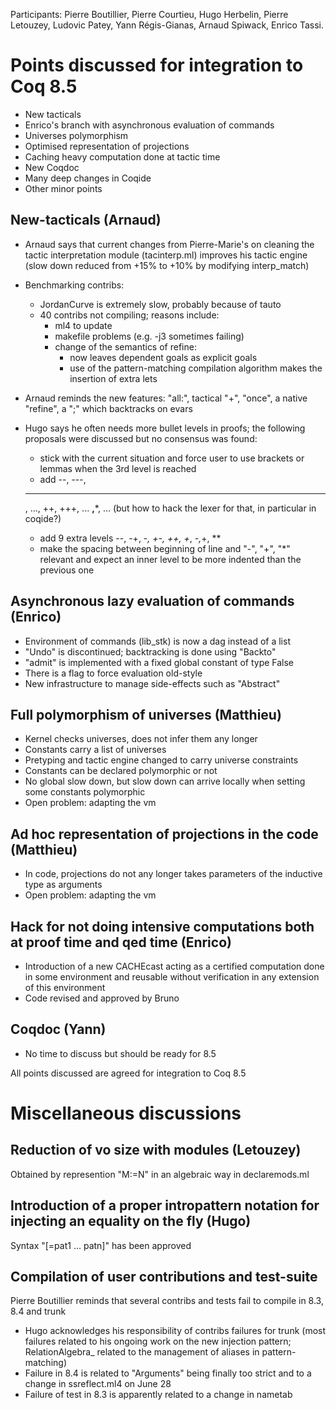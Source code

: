 Participants: Pierre Boutillier, Pierre Courtieu, Hugo Herbelin, Pierre Letouzey, Ludovic Patey, Yann Régis-Gianas, Arnaud Spiwack, Enrico Tassi.

Points discussed for integration to Coq 8.5
===========================================

-   New tacticals
-   Enrico's branch with asynchronous evaluation of commands
-   Universes polymorphism
-   Optimised representation of projections
-   Caching heavy computation done at tactic time
-   New Coqdoc
-   Many deep changes in Coqide
-   Other minor points

New-tacticals (Arnaud)
----------------------

-   Arnaud says that current changes from Pierre-Marie's on cleaning the tactic interpretation module (tacinterp.ml) improves his tactic engine (slow down reduced from +15% to +10% by modifying interp\_match)
-   Benchmarking contribs:
    -   JordanCurve is extremely slow, probably because of tauto
    -   40 contribs not compiling; reasons include:
        -   ml4 to update
        -   makefile problems (e.g. -j3 sometimes failing)
        -   change of the semantics of refine:
            -   now leaves dependent goals as explicit goals
            -   use of the pattern-matching compilation algorithm makes the insertion of extra lets
-   Arnaud reminds the new features: "all:", tactical "+", "once", a native "refine", a ";" which backtracks on evars
-   Hugo says he often needs more bullet levels in proofs; the following proposals were discussed but no consensus was found:

    -   stick with the current situation and force user to use brackets or lemmas when the 3rd level is reached
    -   add --, ---,

    ------------------------------------------------------------------------

    , ..., ++, +++, ... **,**\*, ... (but how to hack the lexer for that, in particular in coqide?)

    -   add 9 extra levels --, -+, -*, +-, ++, +*, *-,*+, \*\*
    -   make the spacing between beginning of line and "-", "+", "\*" relevant and expect an inner level to be more indented than the previous one

Asynchronous lazy evaluation of commands (Enrico)
-------------------------------------------------

-   Environment of commands (lib\_stk) is now a dag instead of a list
-   "Undo" is discontinued; backtracking is done using "Backto"
-   "admit" is implemented with a fixed global constant of type False
-   There is a flag to force evaluation old-style
-   New infrastructure to manage side-effects such as "Abstract"

Full polymorphism of universes (Matthieu)
-----------------------------------------

-   Kernel checks universes, does not infer them any longer
-   Constants carry a list of universes
-   Pretyping and tactic engine changed to carry universe constraints
-   Constants can be declared polymorphic or not
-   No global slow down, but slow down can arrive locally when setting some constants polymorphic
-   Open problem: adapting the vm

Ad hoc representation of projections in the code (Matthieu)
-----------------------------------------------------------

-   In code, projections do not any longer takes parameters of the inductive type as arguments
-   Open problem: adapting the vm

Hack for not doing intensive computations both at proof time and qed time (Enrico)
----------------------------------------------------------------------------------

-   Introduction of a new CACHEcast acting as a certified computation done in some environment and reusable without verification in any extension of this environment
-   Code revised and approved by Bruno

Coqdoc (Yann)
-------------

-   No time to discuss but should be ready for 8.5

All points discussed are agreed for integration to Coq 8.5

Miscellaneous discussions
=========================

Reduction of vo size with modules (Letouzey)
--------------------------------------------

Obtained by represention "M:=N" in an algebraic way in declaremods.ml

Introduction of a proper intropattern notation for injecting an equality on the fly (Hugo)
------------------------------------------------------------------------------------------

Syntax "\[=pat1 ... patn\]" has been approved

Compilation of user contributions and test-suite
------------------------------------------------

Pierre Boutillier reminds that several contribs and tests fail to compile in 8.3, 8.4 and trunk

-   Hugo acknowledges his responsibility of contribs failures for trunk (most failures related to his ongoing work on the new injection pattern; RelationAlgebra\_ related to the management of aliases in pattern-matching)
-   Failure in 8.4 is related to "Arguments" being finally too strict and to a change in ssreflect.ml4 on June 28
-   Failure of test in 8.3 is apparently related to a change in nametab

